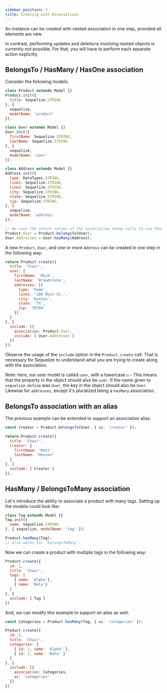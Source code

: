 ```yaml
---
sidebar_position: 2
title: Creating with Associations
---
```


An instance can be created with nested association in one step, provided all elements are new.

In contrast, performing updates and deletions involving nested objects is currently not possible. For that, you will have to perform each separate action explicitly.

## BelongsTo / HasMany / HasOne association

Consider the following models:

```js
class Product extends Model {}
Product.init({
  title: Sequelize.STRING
}, {
  sequelize,
  modelName: 'product'
});

class User extends Model {}
User.init({
  firstName: Sequelize.STRING,
  lastName: Sequelize.STRING
}, {
  sequelize,
  modelName: 'user'
});

class Address extends Model {}
Address.init({
  type: DataTypes.STRING,
  line1: Sequelize.STRING,
  line2: Sequelize.STRING,
  city: Sequelize.STRING,
  state: Sequelize.STRING,
  zip: Sequelize.STRING,
}, {
  sequelize,
  modelName: 'address'
});

// We save the return values of the association setup calls to use them later
Product.User = Product.belongsTo(User);
User.Addresses = User.hasMany(Address);
```

A new `Product`, `User`, and one or more `Address` can be created in one step in the following way:

```js
return Product.create({
  title: 'Chair',
  user: {
    firstName: 'Mick',
    lastName: 'Broadstone',
    addresses: [{
      type: 'home',
      line1: '100 Main St.',
      city: 'Austin',
      state: 'TX',
      zip: '78704'
    }]
  }
}, {
  include: [{
    association: Product.User,
    include: [ User.Addresses ]
  }]
});
```

Observe the usage of the `include` option in the `Product.create` call. That is necessary for Sequelize to understand what you are trying to create along with the association.

Note: here, our user model is called `user`, with a lowercase `u` - This means that the property in the object should also be `user`. If the name given to `sequelize.define` was `User`, the key in the object should also be `User`. Likewise for `addresses`, except it's pluralized being a `hasMany` association.

## BelongsTo association with an alias

The previous example can be extended to support an association alias.

```js
const Creator = Product.belongsTo(User, { as: 'creator' });

return Product.create({
  title: 'Chair',
  creator: {
    firstName: 'Matt',
    lastName: 'Hansen'
  }
}, {
  include: [ Creator ]
});
```

## HasMany / BelongsToMany association

Let's introduce the ability to associate a product with many tags. Setting up the models could look like:

```js
class Tag extends Model {}
Tag.init({
  name: Sequelize.STRING
}, { sequelize, modelName: 'tag' });

Product.hasMany(Tag);
// Also works for `belongsToMany`.
```

Now we can create a product with multiple tags in the following way:

```js
Product.create({
  id: 1,
  title: 'Chair',
  tags: [
    { name: 'Alpha'},
    { name: 'Beta'}
  ]
}, {
  include: [ Tag ]
})
```

And, we can modify this example to support an alias as well:

```js
const Categories = Product.hasMany(Tag, { as: 'categories' });

Product.create({
  id: 1,
  title: 'Chair',
  categories: [
    { id: 1, name: 'Alpha' },
    { id: 2, name: 'Beta' }
  ]
}, {
  include: [{
    association: Categories,
    as: 'categories'
  }]
})
```
